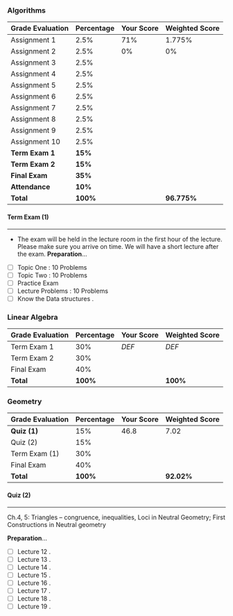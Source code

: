 ### Algorithms

| **Grade Evaluation** | **Percentage** | **Your Score** | **Weighted Score** |
| -------------------- | -------------- | -------------- | ------------------ |
| Assignment 1         | 2.5%           | 71%            | 1.775%             |
| Assignment 2         | 2.5%           | 0%             | 0%                 |
| Assignment 3         | 2.5%           |                |                    |
| Assignment 4         | 2.5%           |                |                    |
| Assignment 5         | 2.5%           |                |                    |
| Assignment 6         | 2.5%           |                |                    |
| Assignment 7         | 2.5%           |                |                    |
| Assignment 8         | 2.5%           |                |                    |
| Assignment 9         | 2.5%           |                |                    |
| Assignment 10        | 2.5%           |                |                    |
| **Term Exam 1**      | **15%**        |                |                    |
| **Term Exam 2**      | **15%**        |                |                    |
| **Final Exam**       | **35%**        |                |                    |
| **Attendance**       | **10%**        |                |                    |
| **Total**            | **100%**       |                | **96.775%**        |
#### Term Exam (1)
___
- The exam will be held in the lecture room in the first hour of the lecture. Please make sure you arrive on time. We will have a short lecture after the exam.
**Preparation**$\dots$
- [ ] Topic One : 10 Problems 
- [ ] Topic Two : 10 Problems
- [ ] Practice Exam 
- [ ] Lecture Problems : 10 Problems
- [ ] Know the Data structures . 

### Linear Algebra
| **Grade Evaluation** | **Percentage** | **Your Score** | **Weighted Score** |
| -------------------- | -------------- | -------------- | ------------------ |
| Term Exam 1          | 30%            | *DEF*          | *DEF*              |
| Term Exam 2          | 30%            |                |                    |
| Final Exam           | 40%            |                |                    |
| **Total**            | **100%**       |                | **100%**           |
### Geometry

| **Grade Evaluation** | **Percentage** | **Your Score** | **Weighted Score** |
| -------------------- | -------------- | -------------- | ------------------ |
| **Quiz (1)**         | 15%            | 46.8           | 7.02               |
| Quiz (2)             | 15%            |                |                    |
| Term Exam (1)        | 30%            |                |                    |
| Final Exam           | 40%            |                |                    |
| **Total**            | **100%**       |                | **92.02%**         |
#### Quiz (2)
___
Ch.4, 5: Triangles – congruence, inequalities, Loci in Neutral Geometry; First Constructions in Neutral geometry

**Preparation**$\dots$
- [ ] Lecture 12 .
- [ ] Lecture 13 .
- [ ] Lecture 14 .
- [ ] Lecture 15 .
- [ ] Lecture 16 .
- [ ] Lecture 17 .
- [ ] Lecture 18 .
- [ ] Lecture 19 .